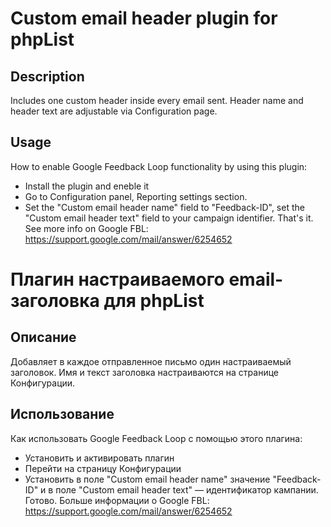 # Custom email header plugin for phpList
## Description
Includes one custom header inside every email sent. Header name and header text are adjustable via Configuration page.
## Usage
How to enable Google Feedback Loop functionality by using this plugin:
* Install the plugin and eneble it
* Go to Configuration panel, Reporting settings section. 
* Set the "Custom email header name" field to "Feedback-ID", set the "Custom email header text" field to your campaign identifier.
That's it. See more info on Google FBL: https://support.google.com/mail/answer/6254652

# Плагин настраиваемого email-заголовка для phpList
## Описание 
Добавляет в каждое отправленное письмо один настраиваемый заголовок. Имя и текст заголовка настраиваются на странице Конфигурации.
## Использование
Как использовать Google Feedback Loop с помощью этого плагина:
* Установить и активировать плагин
* Перейти на страницу Конфигурации
* Установить в поле "Custom email header name" значение "Feedback-ID" и в поле "Custom email header text" — идентификатор кампании.
Готово. Больше информации о Google FBL: https://support.google.com/mail/answer/6254652
